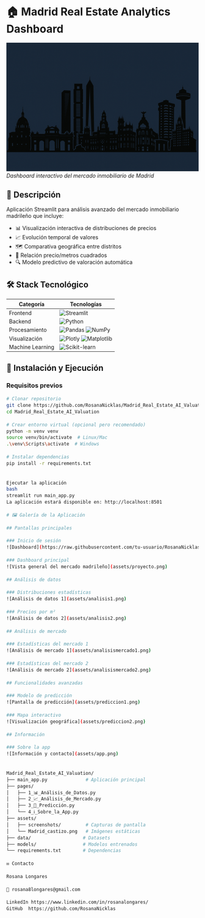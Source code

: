 # 🏠 Madrid Real Estate Analytics Dashboard

![Dashboard Preview](Madrid_castizo.png)  
*Dashboard interactivo del mercado inmobiliario de Madrid*

## 📌 Descripción

Aplicación Streamlit para análisis avanzado del mercado inmobiliario madrileño que incluye:
- 📊 Visualización interactiva de distribuciones de precios
- 📈 Evolución temporal de valores
- 🗺️ Comparativa geográfica entre distritos
- 📐 Relación precio/metros cuadrados
- 🔍 Modelo predictivo de valoración automática

## 🛠 Stack Tecnológico

| Categoría       | Tecnologías                                                                 |
|-----------------|-----------------------------------------------------------------------------|
| Frontend        | ![Streamlit](https://img.shields.io/badge/Streamlit-FF4B4B?logo=streamlit)  |
| Backend         | ![Python](https://img.shields.io/badge/Python-3.9+-3776AB?logo=python)      |
| Procesamiento   | ![Pandas](https://img.shields.io/badge/Pandas-150458?logo=pandas) ![NumPy](https://img.shields.io/badge/NumPy-013243?logo=numpy) |
| Visualización   | ![Plotly](https://img.shields.io/badge/Plotly-3F4F75?logo=plotly) ![Matplotlib](https://img.shields.io/badge/Matplotlib-11557C?logo=matplotlib) |
| Machine Learning| ![Scikit-learn](https://img.shields.io/badge/scikit--learn-F7931E?logo=scikit-learn) |

## 🚀 Instalación y Ejecución

### Requisitos previos
```bash
# Clonar repositorio
git clone https://github.com/RosanaNicklas/Madrid_Real_Estate_AI_Valuation.git
cd Madrid_Real_Estate_AI_Valuation

# Crear entorno virtual (opcional pero recomendado)
python -m venv venv
source venv/bin/activate  # Linux/Mac
.\venv\Scripts\activate  # Windows

# Instalar dependencias
pip install -r requirements.txt


Ejecutar la aplicación
bash
streamlit run main_app.py
La aplicación estará disponible en: http://localhost:8501

# 🖼️ Galería de la Aplicación

## Pantallas principales

### Inicio de sesión
![Dashboard](https://raw.githubusercontent.com/tu-usuario/RosanaNicklas/main/assets/dashboard.png)

### Dashboard principal
![Vista general del mercado madrileño](assets/proyecto.png)

## Análisis de datos

### Distribuciones estadísticas
![Análisis de datos 1](assets/analisis1.png)

### Precios por m²
![Análisis de datos 2](assets/analisis2.png)

## Análisis de mercado

### Estadísticas del mercado 1
![Análisis de mercado 1](assets/analisismercado1.png)

### Estadísticas del mercado 2
![Análisis de mercado 2](assets/analisismercado2.png)

## Funcionalidades avanzadas

### Modelo de predicción
![Pantalla de predicción](assets/prediccion1.png)

### Mapa interactivo
![Visualización geográfica](assets/prediccion2.png)

## Información

### Sobre la app
![Información y contacto](assets/app.png)


Madrid_Real_Estate_AI_Valuation/
├── main_app.py              # Aplicación principal
├── pages/
│   ├── 1_📊_Análisis_de_Datos.py
│   ├── 2_📈_Análisis_de_Mercado.py
│   ├── 3_🔮_Predicción.py
│   └── 4_ℹ️_Sobre_la_App.py
├── assets/
│   ├── screenshots/         # Capturas de pantalla
│   └── Madrid_castizo.png   # Imágenes estáticas
├── data/                   # Datasets
├── models/                 # Modelos entrenados
└── requirements.txt        # Dependencias

✉️ Contacto

Rosana Longares

📧 rosana8longares@gmail.com

LinkedIn https://www.linkedin.com/in/rosanalongares/
GitHub  https://github.com/RosanaNicklas
